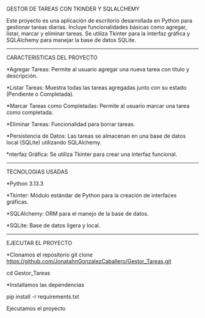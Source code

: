 GESTOR DE TAREAS CON TKINDER Y SQLALCHEMY

Este proyecto es una aplicación de escritorio desarrollada en Python para gestionar tareas diarias. 
Incluye funcionalidades básicas como agregar, listar, marcar y eliminar tareas. 
Se utiliza Tkinter para la interfaz gráfica y SQLAlchemy para manejar la base de datos SQLite.

------------------------------------------------------------------------------------------------------
CARACTERISTICAS DEL PROYECTO

*Agregar Tareas:
Permite al usuario agregar una nueva tarea con título y descripción.

*Listar Tareas:
Muestra todas las tareas agregadas junto con su estado (Pendiente o Completada).

*Marcar Tareas como Completadas:
Permite al usuario marcar una tarea como completada.

*Eliminar Tareas:
Funcionalidad  para borrar tareas.

*Persistencia de Datos:
Las tareas se almacenan en una base de datos local (SQLite) utilizando SQLAlchemy.

*nterfaz Gráfica:
Se utiliza Tkinter para crear una interfaz funcional.

--------------------------------------------------------------------------------------------------------
TECNOLOGIAS USADAS

*Python 3.13.3

*Tkinter: Módulo estándar de Python para la creación de interfaces gráficas.

*SQLAlchemy: ORM para el manejo de la base de datos.

*SQLite: Base de datos ligera y local.


--------------------------------------------------------------------------------------------------------
EJECUTAR EL PROYECTO

*Clonamos el repositorio
git clone https://github.com/JonatahnGonzalezCaballero/Gestor_Tareas.git

cd Gestor_Tareas


*Installamos las dependencias

pip install -r requirements.txt

Ejecutamos el proyecto






